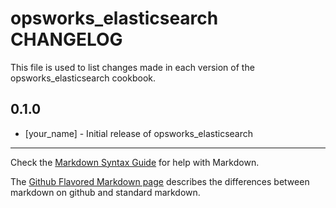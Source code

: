 opsworks_elasticsearch CHANGELOG
================================

This file is used to list changes made in each version of the opsworks_elasticsearch cookbook.

0.1.0
-----
- [your_name] - Initial release of opsworks_elasticsearch

- - -
Check the [Markdown Syntax Guide](http://daringfireball.net/projects/markdown/syntax) for help with Markdown.

The [Github Flavored Markdown page](http://github.github.com/github-flavored-markdown/) describes the differences between markdown on github and standard markdown.
